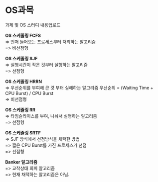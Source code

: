 # OS과목

과제 및 OS 스터디 내용업로드

<strong> OS 스케줄링 FCFS <br> </strong>
=> 먼저 들어오는 프로세스부터 처리하는 알고리즘 <br>
=> 비선점형
<br>

<strong> OS 스케줄링 SJF <br></strong>
=> 실행시간이 작은 것부터 실행하는 알고리즘 <br>
=> 선점형
<br>

<strong> OS 스케줄링 HRRN <br></strong>
=> 우선순위를 부여해 큰 것 부터 실해하는 알고리즘 우선순위 = (Waiting Time + CPU Burst) / CPU Burst<br>
=> 비선점형
<br>

<strong> OS 스케줄링 RR <br></strong>
=> 타임슬라이스를 부여, 나눠서 실행하는 알고리즘 <br>
=> 선점형
<br>

<strong> OS 스케줄링 SRTF <br></strong>
=> SJF 방식에서 선점방식을 채택한 방법 <br>
=> 짧은 CPU Burst를 가진 프로세스가 선점 <br>
=> 선점형
<br>

<strong> Banker 알고리즘 <br> </strong>
=> 교착상태 회피 알고리즘 <br>
=> 현재 채택하는 알고리즘은 아님.
